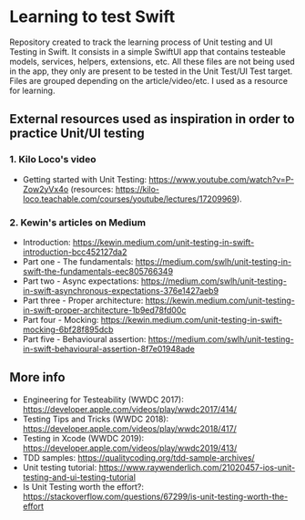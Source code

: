# Learning to test Swift

Repository created to track the learning process of Unit testing and UI Testing in Swift.
It consists in a simple SwiftUI app that contains testeable models, services, helpers, extensions, etc. All these files are not being used in the app, they only are present to be tested in the Unit Test/UI Test target.
Files are grouped depending on the article/video/etc. I used as a resource for learning.

## External resources used as inspiration in order to practice Unit/UI testing

### 1. Kilo Loco's video

- Getting started with Unit Testing: https://www.youtube.com/watch?v=P-Zow2yVx4o (resources: https://kilo-loco.teachable.com/courses/youtube/lectures/17209969).

### 2. Kewin's articles on Medium

- Introduction: https://kewin.medium.com/unit-testing-in-swift-introduction-bcc452127da2
- Part one - The fundamentals: https://medium.com/swlh/unit-testing-in-swift-the-fundamentals-eec805766349
- Part two - Async expectations: https://medium.com/swlh/unit-testing-in-swift-asynchronous-expectations-376e1427aeb9
- Part three - Proper architecture: https://kewin.medium.com/unit-testing-in-swift-proper-architecture-1b9ed78fd00c
- Part four - Mocking: https://kewin.medium.com/unit-testing-in-swift-mocking-6bf28f895dcb
- Part five - Behavioural assertion: https://medium.com/swlh/unit-testing-in-swift-behavioural-assertion-8f7e01948ade

## More info

- Engineering for Testeability (WWDC 2017): https://developer.apple.com/videos/play/wwdc2017/414/
- Testing Tips and Tricks (WWDC 2018): https://developer.apple.com/videos/play/wwdc2018/417/
- Testing in Xcode (WWDC 2019): https://developer.apple.com/videos/play/wwdc2019/413/
- TDD samples: https://qualitycoding.org/tdd-sample-archives/
- Unit testing tutorial: https://www.raywenderlich.com/21020457-ios-unit-testing-and-ui-testing-tutorial
- Is Unit Testing worth the effort?: https://stackoverflow.com/questions/67299/is-unit-testing-worth-the-effort
